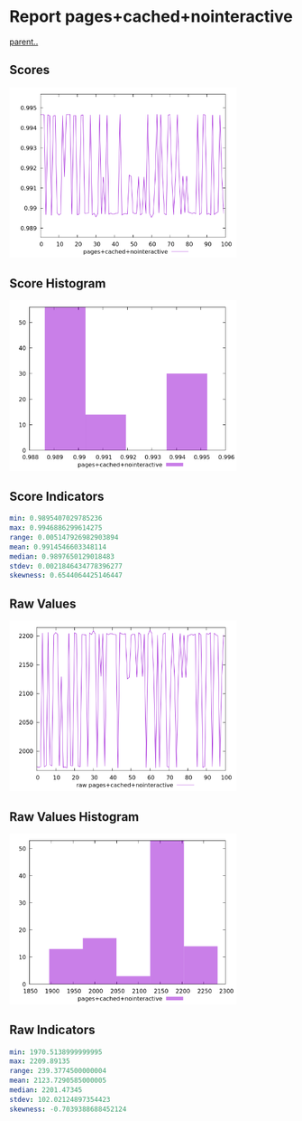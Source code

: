# Report pages+cached+nointeractive

[parent..](./..)  


## Scores

![score](./score.png)  

## Score Histogram

![hist](./hist.png)  

## Score Indicators

```yaml
min: 0.9895407029785236
max: 0.9946886299614275
range: 0.005147926982903894
mean: 0.9914546603348114
median: 0.9897650129018483
stdev: 0.0021846434778396277
skewness: 0.6544064425146447

```

## Raw Values

![raw](./raw.png)  

## Raw Values Histogram

![raw hist](./raw_hist.png)  

## Raw Indicators

```yaml
min: 1970.5138999999995
max: 2209.89135
range: 239.3774500000004
mean: 2123.7290585000005
median: 2201.47345
stdev: 102.02124897354423
skewness: -0.7039388688452124

```

<style>
  img {
    max-width: 80%;
  }
</style>
      
